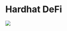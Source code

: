 # Hardhat DeFi

<img src="https://encrypted-tbn0.gstatic.com/images?q=tbn:ANd9GcS83-qLyEGanojbTmTZYS3GaiMCDkMjZelah28prFhqwTPHbfZj_rzea0jGiUQOn9ZERqE&usqp=CAU" align="centre" />
